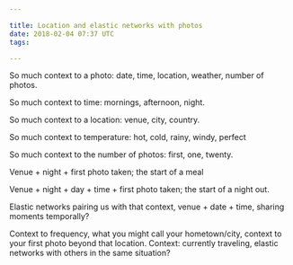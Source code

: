 ```yaml
---

title: Location and elastic networks with photos
date: 2018-02-04 07:37 UTC
tags: 

---
```


So much context to a photo: date, time, location, weather, number of photos.

So much context to time: mornings, afternoon, night.

So much context to a location: venue, city, country.

So much context to temperature: hot, cold, rainy, windy, perfect

So much context to the number of photos: first, one, twenty.

Venue + night + first photo taken; the start of a meal

Venue + night + day + time + first photo taken; the start of a night out.

Elastic networks pairing us with that context, venue + date + time, sharing moments temporally?

Context to frequency, what you might call your hometown/city, context to your first photo beyond that location. Context: currently traveling, elastic networks with others in the same situation?
